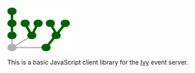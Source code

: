 ![ivy](https://raw.githubusercontent.com/chromakode/ivy/master/art/logo.png)

This is a basic JavaScript client library for the [Ivy](https://github.com/chromakode/ivy) event server.
